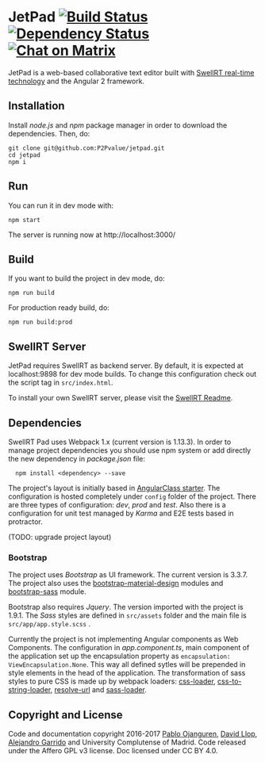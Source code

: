 # JetPad [![Build Status](https://travis-ci.org/P2Pvalue/jetpad.svg?branch=master)](https://travis-ci.org/P2Pvalue/jetpad) [![Dependency Status](https://david-dm.org/P2Pvalue/jetpad.svg)](https://david-dm.org/P2Pvalue/jetpad) [![Chat on Matrix](https://img.shields.io/badge/chat-on%20matrix-brightgreen.svg)](https://riot.im/app/#/room/#jetpad:matrix.org)

JetPad is a web-based collaborative text editor built with [SwellRT real-time technology](http://swellrt.org) and the Angular 2 framework.

## Installation

Install *node.js* and *npm* package manager in order to download the dependencies. Then, do:

```
git clone git@github.com:P2Pvalue/jetpad.git
cd jetpad
npm i
```

## Run

You can run it in dev mode with:

```
npm start
```

The server is running now at http://localhost:3000/

## Build

If you want to build the project in dev mode, do:

```
npm run build
```

For production ready build, do:

```
npm run build:prod
```

## SwellRT Server

JetPad requires SwellRT as backend server. By default, it is expected at localhost:9898 for dev mode builds.
To change this configuration check out the script tag in `src/index.html`.

To install your own SwellRT server, please visit the [SwellRT Readme](https://github.com/p2pvalue/swellrt).


## Dependencies

SwellRT Pad uses Webpack 1.x (current version is 1.13.3). In order to manage project dependencies you should use npm system or add directly the new dependency in *package.json* file:

```
  npm install <dependency> --save
```

The project's layout is initially based in [AngularClass starter](https://github.com/AngularClass/angular2-webpack-starter). The configuration is hosted completely under ```config``` folder of the project. There are three types of configuration: *dev*, *prod* and *test*. Also there is a configuration for unit test managed by *Karma* and E2E tests based in protractor.

(TODO: upgrade project layout)

### Bootstrap

The project uses *Bootstrap* as UI framework. The current version is 3.3.7. The project also uses the [bootstrap-material-design](http://fezvrasta.github.io/bootstrap-material-design/)
modules and [bootstrap-sass](https://github.com/twbs/bootstrap-sass) module.

Bootstrap also requires *Jquery*. The version imported with the project is 1.9.1. The *Sass* styles are defined in ```src/assets``` folder and the main file is ```src/app/app.style.scss``` .

Currently the project is not implementing Angular components as Web Components. The configuration in *app.component.ts*, main component of the application set up the encapsulation property as ```encapsulation: ViewEncapsulation.None```. This way all defined sytles will be prepended in style elements in the head of the application. The transformation of sass styles to pure CSS is made up by webpack loaders:
[css-loader](https://github.com/webpack/css-loader), [css-to-string-loader](https://www.npmjs.com/package/css-to-string-loader),
[resolve-url](https://www.npmjs.com/package/resolve-url-loader) and [sass-loader](https://github.com/jtangelder/sass-loader).


## Copyright and License

Code and documentation copyright 2016-2017 [Pablo Ojanguren](https://github.com/pablojan), [David Llop](https://github.com/llopv), [Alejandro Garrido](https://github.com/alexseik) and University Complutense of Madrid. Code released under the Affero GPL v3 license. Doc licensed under CC BY 4.0.
